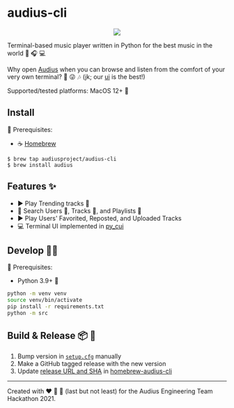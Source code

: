 # audius-cli

<p align="center"><img src="demo.gif?raw=true"/></p>

Terminal-based music player written in Python for the best music in the world 🎵 🎧 💻

Why open [Audius](https://audius.co) when you can browse and listen from the comfort of your very own terminal? 🧐 😜 🎶 (jk; our [ui](https://github.com/AudiusProject/audius-client) is the best!)

Supported/tested platforms: MacOS 12+ 

## Install

📝 Prerequisites:

- ☕ [Homebrew](https://brew.sh/)

```
$ brew tap audiusproject/audius-cli
$ brew install audius
```

## Features ✨

- ▶️ Play Trending tracks 🚀
- 🔎 Search Users 👥, Tracks 🎵, and Playlists 📜
- ▶️ Play Users' Favorited, Reposted, and Uploaded Tracks
- 💻 Terminal UI implemented in [py_cui](https://github.com/jwlodek/py_cui)

## Develop 🧑‍💻

📝 Prerequisites:

- Python 3.9+ 🐍

```sh
python -m venv venv
source venv/bin/activate
pip install -r requirements.txt
python -m src
```

## Build & Release 📦 🚢

1. Bump version in [`setup.cfg`](setup.cfg) manually
2. Make a GitHub tagged release with the new version
3. Update [release URL and SHA](https://github.com/AudiusProject/homebrew-audius-cli/blob/main/Formula/audius.rb#L6-L7) in [homebrew-audius-cli](https://github.com/AudiusProject/homebrew-audius-cli)

---

Created with ❤️ 🍕 🍾 (last but not least) for the Audius Engineering Team Hackathon 2021.
